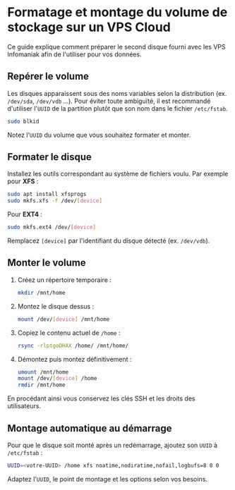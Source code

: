 # Formatage et montage du volume de stockage sur un VPS Cloud

Ce guide explique comment préparer le second disque fourni avec les VPS Infomaniak afin de l'utiliser pour vos données.

## Repérer le volume

Les disques apparaissent sous des noms variables selon la distribution (ex. `/dev/sda`, `/dev/vdb` ...). Pour éviter toute
ambiguïté, il est recommandé d'utiliser l'`UUID` de la partition plutôt que son nom dans le fichier `/etc/fstab`.

```bash
sudo blkid
```

Notez l'`UUID` du volume que vous souhaitez formater et monter.

## Formater le disque

Installez les outils correspondant au système de fichiers voulu. Par exemple pour **XFS** :

```bash
sudo apt install xfsprogs
sudo mkfs.xfs -f /dev/[device]
```

Pour **EXT4** :

```bash
sudo mkfs.ext4 /dev/[device]
```

Remplacez `[device]` par l'identifiant du disque détecté (ex. `/dev/vdb`).

## Monter le volume

1. Créez un répertoire temporaire :
   ```bash
   mkdir /mnt/home
   ```
2. Montez le disque dessus :
   ```bash
   mount /dev/[device] /mnt/home
   ```
3. Copiez le contenu actuel de `/home` :
   ```bash
   rsync -rlptgoDHAX /home/ /mnt/home/
   ```
4. Démontez puis montez définitivement :
   ```bash
   umount /mnt/home
   mount /dev/[device] /home
   rmdir /mnt/home
   ```

En procédant ainsi vous conservez les clés SSH et les droits des utilisateurs.

## Montage automatique au démarrage

Pour que le disque soit monté après un redémarrage, ajoutez son `UUID` à `/etc/fstab` :

```bash
UUID=<votre-UUID> /home xfs noatime,nodiratime,nofail,logbufs=8 0 0
```

Adaptez l'`UUID`, le point de montage et les options selon vos besoins.

